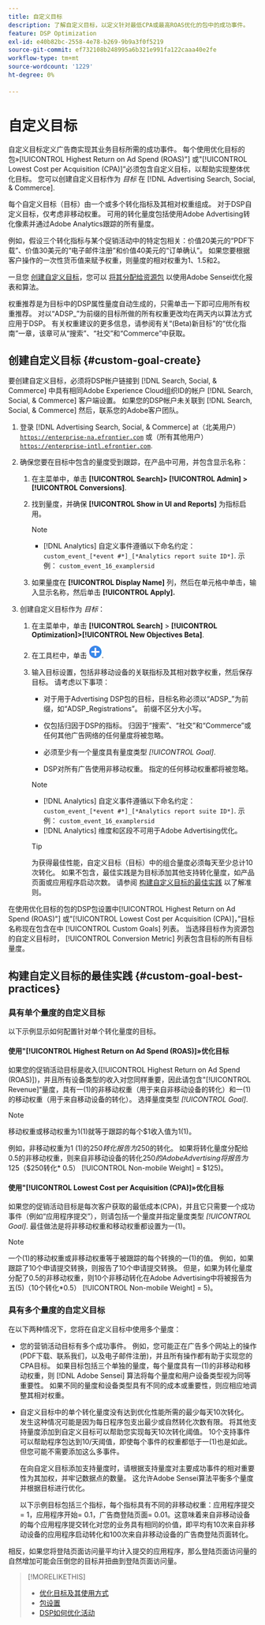 ```yaml
---
title: 自定义目标
description: 了解自定义目标，以定义针对最低CPA或最高ROAS优化的包中的成功事件。
feature: DSP Optimization
exl-id: e40b82bc-2558-4e78-b269-9b9a3f0f5219
source-git-commit: ef732108b248995a6b321e991fa122caaa40e2fe
workflow-type: tm+mt
source-wordcount: '1229'
ht-degree: 0%

---
```


# 自定义目标

自定义目标定义广告商实现其业务目标所需的成功事件。 每个使用优化目标的包»[!UICONTROL Highest Return on Ad Spend (ROAS)"] 或&quot;[!UICONTROL Lowest Cost per Acquisition (CPA)]”必须包含自定义目标，以帮助实现整体优化目标。 您可以创建自定义目标作为 *目标* 在 [!DNL Advertising Search, Social, & Commerce].

<!-- update image or omit it

![custom goals](/help/dsp/assets/objective-goals.png)
 -->

每个自定义目标（目标）由一个或多个转化指标及其相对权重组成。 对于DSP自定义目标，仅考虑非移动权重。 可用的转化量度包括使用Adobe Advertising转化像素并通过Adobe Analytics跟踪的所有量度。

例如，假设三个转化指标与某个促销活动中的特定包相关：价值20美元的“PDF下载”、价值30美元的“电子邮件注册”和价值40美元的“订单确认”。 如果您要根据客户操作的一次性货币值来赋予权重，则量度的相对权重为1、1.5和2。

一旦您 [创建自定义目标](#custom-goal-create)，您可以 [将其分配给资源包](/help/dsp/campaign-management/packages/package-settings.md) 以使用Adobe Sensei优化报表和算法。

权重推荐是为目标中的DSP属性量度自动生成的，只需单击一下即可应用所有权重推荐。 对以“ADSP_”为前缀的目标所做的所有权重更改均在两天内以算法方式应用于DSP。 有关权重建议的更多信息，请参阅有关“(Beta)新目标”的“优化指南”一章，该章可从“搜索”、“社交”和“Commerce”中获取。

## 创建自定义目标 {#custom-goal-create}

要创建自定义目标，必须将DSP帐户链接到 [!DNL Search, Social, & Commerce] 中具有相同Adobe Experience Cloud组织ID的帐户 [!DNL Search, Social, & Commerce] 客户端设置。 如果您的DSP帐户未关联到 [!DNL Search, Social, & Commerce] 然后，联系您的Adobe客户团队。

1. 登录 [!DNL Advertising Search, Social, & Commerce] at（北美用户） [`https://enterprise-na.efrontier.com`](https://enterprise-na.efrontier.com) 或（所有其他用户） [`https://enterprise-intl.efrontier.com`](https://enterprise-intl.efrontier.com).

1. 确保您要在目标中包含的量度受到跟踪，在产品中可用，并包含显示名称：

   1. 在主菜单中，单击 **[!UICONTROL Search]> [!UICONTROL Admin] >[!UICONTROL Conversions]**.

   1. 找到量度，并确保 **[!UICONTROL Show in UI and Reports]** 为指标启用。

      >[!NOTE]
      >
      >* [!DNL Analytics] 自定义事件遵循以下命名约定： `custom_event_[*event #*]_[*Analytics report suite ID*]`. 示例： `custom_event_16_examplersid`

   1. 如果量度在 **[!UICONTROL Display Name]** 列，然后在单元格中单击，输入显示名称，然后单击 **[!UICONTROL Apply].**

1. 创建自定义目标作为 *目标*：

   1. 在主菜单中，单击 **[!UICONTROL Search]** > **[!UICONTROL Optimization]>[!UICONTROL New Objectives Beta]**.

   1. 在工具栏中，单击 ![创建](/help/dsp/assets/create-search-ui.png "创建").

   1. 输入目标设置，包括非移动设备的关联指标及其相对数字权重，然后保存目标。 请考虑以下事项：

      * 对于用于Advertising DSP包的目标，目标名称必须以“ADSP_”为前缀，如“ADSP_Registrations”。 前缀不区分大小写。

      * 仅包括归因于DSP的指标。 归因于“搜索”、“社交”和“Commerce”或任何其他广告网络的任何量度将被忽略。

      * 必须至少有一个量度具有量度类型 *[!UICONTROL Goal]*.

      * DSP对所有广告使用非移动权重。 指定的任何移动权重都将被忽略。

      >[!NOTE]
      >
      >* [!DNL Analytics] 自定义事件遵循以下命名约定： `custom_event_[*event #*]_[*Analytics report suite ID*]`. 示例： `custom_event_16_examplersid`
      >* [!DNL Analytics] 维度和区段不可用于Adobe Advertising优化。

      >[!TIP]
      >
      >为获得最佳性能，自定义目标（目标）中的组合量度必须每天至少总计10次转化。 如果不包含，最佳实践是为目标添加其他支持转化量度，如产品页面或应用程序启动次数。 请参阅 [构建自定义目标的最佳实践](#custom-goal-best-practices) 以了解准则。

在使用优化目标的包的DSP包设置中[!UICONTROL Highest Return on Ad Spend (ROAS)"] 或&quot;[!UICONTROL Lowest Cost per Acquisition (CPA)]，”目标名称现在包含在中 [!UICONTROL Custom Goals] 列表。 当选择目标作为资源包的自定义目标时， [!UICONTROL Conversion Metric] 列表包含目标的所有目标量度。

## 构建自定义目标的最佳实践 {#custom-goal-best-practices}

### 具有单个量度的自定义目标

以下示例显示如何配置针对单个转化量度的目标。

#### 使用&quot;[!UICONTROL Highest Return on Ad Spend (ROAS)]»优化目标

如果您的促销活动目标是收入([!UICONTROL Highest Return on Ad Spend (ROAS)])，并且所有设备类型的收入对您同样重要，因此请包含&quot;[!UICONTROL Revenue]“量度，具有一(1)的非移动权重（用于来自非移动设备的转化）和一(1)的移动权重（用于来自移动设备的转化）。 选择量度类型 *[!UICONTROL Goal]*.

<!-- update image or delete 

![example of a ROAS custom goal with a single conversion metric](/help/dsp/assets/custom-goal-roas.png)

-->

>[!NOTE]
>
> 移动权重或移动权重为1(1)就等于跟踪的每个$1收入值为1(1)。
>
> 例如，非移动权重为1 (1)的$250转化报告为$250的转化。 如果将转化量度分配给0.5的非移动权重，则来自非移动设备的转化$250的Adobe Advertising将报告为$125（$250转化* 0.5） [!UICONTROL Non-mobile Weight] = $125)。

#### 使用&quot;[!UICONTROL Lowest Cost per Acquisition (CPA)]»优化目标

如果您的促销活动目标是每次客户获取的最低成本(CPA)，并且它只需要一个成功事件（例如“应用程序提交”），则请包括一个量度并指定量度类型 *[!UICONTROL Goal]*. 最佳做法是将非移动权重和移动权重都设置为一(1)。

<!-- update image or delete 

![example of a CPA custom goal with a single conversion metric](/help/dsp/assets/custom-goal-roas.png)

-->

>[!NOTE]
>
> 一个(1)的移动权重或非移动权重等于被跟踪的每个转换的一(1)的值。 例如，如果跟踪了10个申请提交转换，则报告了10个申请提交转换。 但是，如果为转化量度分配了0.5的非移动权重，则10个非移动转化在Adobe Advertising中将被报告为五(5)（10个转化*0.5） [!UICONTROL Non-mobile Weight] = 5)。

### 具有多个量度的自定义目标

在以下两种情况下，您将在自定义目标中使用多个量度：

* 您的营销活动目标有多个成功事件。 例如，您可能正在广告多个网站上的操作(PDF下载、联系我们，以及电子邮件注册)，并且所有操作都有助于实现您的CPA目标。 如果目标包括三个单独的量度，每个量度具有一(1)的非移动和移动权重，则 [!DNL Adobe Sensei] 算法将每个量度和用户设备类型视为同等重要性。 如果不同的量度和设备类型具有不同的成本或重要性，则应相应地调整其相对权重。

<!-- update image or delete it and adjust the wording above

   ![example of a custom goal with multiple metrics](/help/dsp/assets/custom-goal-multiple-properties.png)

-->

* 自定义目标中的单个转化量度没有达到优化性能所需的最少每天10次转化。 发生这种情况可能是因为每日程序包支出最少或自然转化次数有限。 将其他支持量度添加到自定义目标可以帮助您实现每天10次转化阈值。 10个支持事件可以帮助程序包达到10/天阈值，即使每个事件的权重都低于一(1)也是如此。 但您可能不需要添加这么多事件。

  在向自定义目标添加支持量度时，请根据支持量度对主要成功事件的相对重要性为其加权，并牢记数据点的数量。 这允许Adobe Sensei算法平衡多个量度并根据目标进行优化。

  以下示例目标包括三个指标，每个指标具有不同的非移动权重：应用程序提交= 1，应用程序开始= 0.1，广告商登陆页面= 0.01。这意味着来自非移动设备的每个应用程序提交转化对您的业务具有相同的价值，即平均有10次来自非移动设备的应用程序启动转化和100次来自非移动设备的广告商登陆页面转化。

<!-- update image or delete it and adjust the wording above

   ![example of a custom goal with multiple metrics](/help/dsp/assets/custom-goal-multiple-properties2.png)

-->

相反，如果您将登陆页面访问量平均计入提交的应用程序，那么登陆页面访问量的自然增加可能会压倒您的目标并扭曲到登陆页面访问量。<!--reword-->

>[!MORELIKETHIS]
>
>* [优化目标及其使用方式](optimization-goals.md)
>* [包设置](/help/dsp/campaign-management/packages/package-settings.md)
> * [DSP如何优化活动](optimization-how-dsp-optimizes-campaigns.md)
